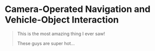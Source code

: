 Camera-Operated Navigation and Vehicle-Object Interaction
==========================================================

> This is the most amazing thing I ever saw!
>
> These guys are super hot...
